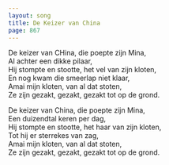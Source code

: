 ```yaml
---
layout: song
title: De Keizer van China
page: 867
---
```


De keizer van CHina, die poepte zijn Mina,  
Al achter een dikke pilaar,  
Hij stompte en stootte, het vel van zijn kloten,  
En nog kwam die smeerlap niet klaar,  
Amai mijn kloten, van al dat stoten,  
Ze zijn gezakt, gezakt, gezakt tot op de grond.  

De keizer van China, die poepte zijn Mina,  
Een duizendtal keren per dag,  
Hij stompte en stootte, het haar van zijn kloten,  
Tot hij er sterrekes van zag,  
Amai mijn kloten, van al dat stoten,  
Ze zijn gezakt, gezakt, gezakt tot op de grond.  
